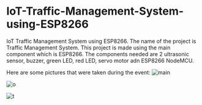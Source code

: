 # IoT-Traffic-Management-System-using-ESP8266
IoT Traffic Management System using ESP8266.
The name of the project is Traffic Management System.
This project is made using the main component which is ESP8266.
The components needed are 2 ultrasonic sensor, buzzer, green LED, red LED, servo motor adn ESP8266 NodeMCU.

Here are some pictures that were taken during the event:
![main](https://github.com/fsdkumk/IoT-Smart-Street-Light-using-ESP8266/assets/141599942/9a3e68b3-38b3-4af5-b3e1-67cba6ed4b08)

![o](https://github.com/fsdkumk/IoT-Traffic-Management-System-using-ESP8266/assets/141599942/25945809-20d6-42d2-834b-3679bc589e5a)

![t](https://github.com/fsdkumk/IoT-Traffic-Management-System-using-ESP8266/assets/141599942/7bf2db5a-5507-482d-8582-32abe553390f)
